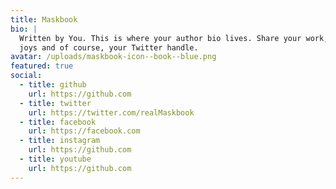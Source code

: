 ```yaml
---
title: Maskbook
bio: |
  Written by You. This is where your author bio lives. Share your work, your
  joys and of course, your Twitter handle.
avatar: /uploads/maskbook-icon--book--blue.png
featured: true
social:
  - title: github
    url: https://github.com
  - title: twitter
    url: https://twitter.com/realMaskbook
  - title: facebook
    url: https://facebook.com
  - title: instagram
    url: https://github.com
  - title: youtube
    url: https://github.com
---
```

